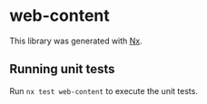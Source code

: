 # web-content

This library was generated with [Nx](https://nx.dev).

## Running unit tests

Run `nx test web-content` to execute the unit tests.
